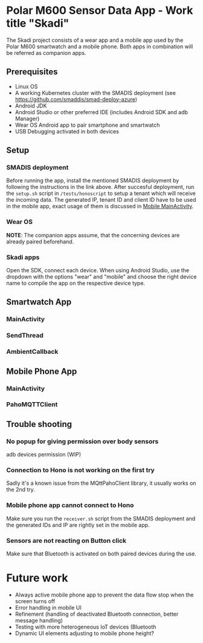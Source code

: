 # Polar M600 Sensor Data App - Work title "Skadi"

The Skadi project consists of a wear app and a mobile app used by the Polar M600 smartwatch and a mobile phone. Both apps in combination will be referred as companion apps.

## Prerequisites
* Linux OS
* A working Kubernetes cluster with the SMADIS deployment (see https://github.com/smaddis/smad-deploy-azure)
* Android JDK
* Android Studio or other preferred IDE (includes Android SDK and adb Manager)
* Wear OS Android app to pair smartphone and smartwatch
* USB Debugging activated in both devices

## Setup

### SMADIS deployment
Before running the app, install the mentioned SMADIS deployment by following the instructions in the link above. After succesful deployment, run the ``setup.sh`` script in ``/tests/honoscript`` to setup a tenant which will receive the incoming data. The generated IP, tenant ID and client ID have to be used in the mobile app, exact usage of them is discussed in [Mobile MainActivity](#mainactivity-1).

### Wear OS
**NOTE**: The companion apps assume, that the concerning devices are already paired beforehand.

### Skadi apps
Open the SDK, connect each device. When using Android Studio, use the dropdown with the options "wear" and "mobile" and choose the right device name to compile the app on the respective device type.

## Smartwatch App

### MainActivity

### SendThread

### AmbientCallback


## Mobile Phone App

### MainActivity

### PahoMQTTClient

## Trouble shooting

### No popup for giving permission over body sensors
adb devices permission (WIP)

### Connection to Hono is not working on the first try
Sadly it's a known issue from the MQttPahoClient library, it usually works on the 2nd try.

### Mobile phone app cannot connect to Hono 
Make sure you run the ``receiver.sh`` script from the SMADIS deployment and the generated IDs and IP are rightly set in the mobile app.

### Sensors are not reacting on Button click
Make sure that Bluetooth is activated on both paired devices during the use.

# Future work
* Always active mobile phone app to prevent the data flow stop when the screen turns off
* Error handling in mobile UI
* Refinement (handling of deactivated Bluetooth connection, better message handling)
* Testing with more heterogeneous IoT devices (Bluetooth
* Dynamic UI elements adjusting to mobile phone height?
